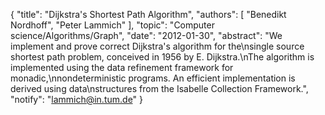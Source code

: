 {
    "title": "Dijkstra's Shortest Path Algorithm",
    "authors": [
        "Benedikt Nordhoff",
        "Peter Lammich"
    ],
    "topic": "Computer science/Algorithms/Graph",
    "date": "2012-01-30",
    "abstract": "We implement and prove correct Dijkstra's algorithm for the\nsingle source shortest path problem, conceived in 1956 by E. Dijkstra.\nThe algorithm is implemented using the data refinement framework for monadic,\nnondeterministic programs. An efficient implementation is derived using data\nstructures from the Isabelle Collection Framework.",
    "notify": "lammich@in.tum.de"
}